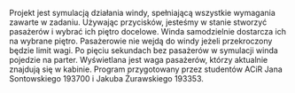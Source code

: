 Projekt jest symulacją działania windy, spełniającą wszystkie wymagania zawarte w zadaniu.
Używając przycisków, jesteśmy w stanie stworzyć pasażerów i wybrać ich piętro docelowe. Winda samodzielnie dostarcza ich na wybrane piętro.
Pasażerowie nie wejdą do windy jeżeli przekroczony będzie limit wagi. Po pięciu sekundach bez pasażerów w symulacji winda pojedzie na parter.
Wyświetlana jest waga pasażerów, którzy aktualnie znajdują się w kabinie.
Program przygotowany przez studentów ACiR Jana Sontowskiego 193700 i Jakuba Żurawskiego 193353.
